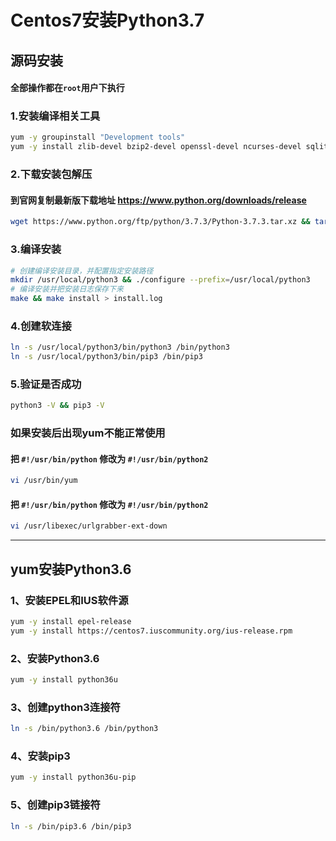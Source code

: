 # Centos7安装Python3.7

## 源码安装
#### 全部操作都在`root`用户下执行
### 1.安装编译相关工具
```bash
yum -y groupinstall "Development tools"
yum -y install zlib-devel bzip2-devel openssl-devel ncurses-devel sqlite-devel readline-devel tk-devel gdbm-devel db4-devel libpcap-devel xz-devel libffi-devel
```
### 2.下载安装包解压
#### 到官网复制最新版下载地址 https://www.python.org/downloads/release
```bash
wget https://www.python.org/ftp/python/3.7.3/Python-3.7.3.tar.xz && tar -xvJf Python-3.7.3.tar.xz && cd Python-3.7.3
```
### 3.编译安装
```bash
# 创建编译安装目录，并配置指定安装路径
mkdir /usr/local/python3 && ./configure --prefix=/usr/local/python3
# 编译安装并把安装日志保存下来
make && make install > install.log
```
### 4.创建软连接
```bash
ln -s /usr/local/python3/bin/python3 /bin/python3
ln -s /usr/local/python3/bin/pip3 /bin/pip3
```
### 5.验证是否成功
```bash
python3 -V && pip3 -V
```

### 如果安装后出现yum不能正常使用
#### 把 `#!/usr/bin/python` 修改为 `#!/usr/bin/python2` 
```bash
vi /usr/bin/yum 
```
#### 把 `#!/usr/bin/python` 修改为 `#!/usr/bin/python2`
```bash
vi /usr/libexec/urlgrabber-ext-down 
```

--------------------------------------------------------------------


## yum安装Python3.6
### 1、安装EPEL和IUS软件源
```bash
yum -y install epel-release
yum -y install https://centos7.iuscommunity.org/ius-release.rpm
```
### 2、安装Python3.6
```bash
yum -y install python36u
```

### 3、创建python3连接符
```bash
ln -s /bin/python3.6 /bin/python3
```

### 4、安装pip3
```bash
yum -y install python36u-pip
```
### 5、创建pip3链接符
```bash
ln -s /bin/pip3.6 /bin/pip3
```













